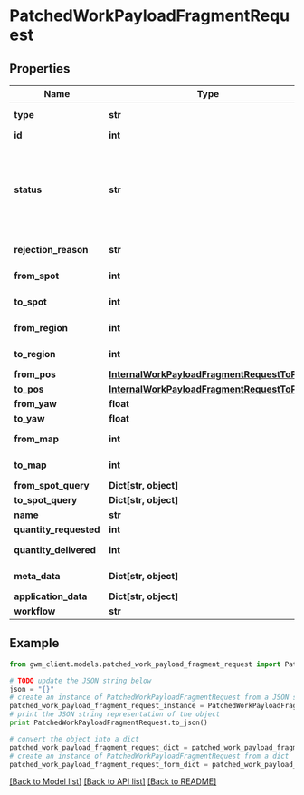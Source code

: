 # PatchedWorkPayloadFragmentRequest


## Properties
Name | Type | Description | Notes
------------ | ------------- | ------------- | -------------
**type** | **str** | * &#x60;ITEM_MOVE&#x60; - Item Move * &#x60;CONTAINER_MOVE&#x60; - Container Move | [optional] 
**id** | **int** |  | [optional] 
**status** | **str** | Status  * &#x60;NOT_STARTED&#x60; - Not Started * &#x60;IN_PROGRESS&#x60; - In Progress * &#x60;COMPLETED&#x60; - Completed * &#x60;REJECTED&#x60; - Rejected * &#x60;CANCELLED&#x60; - Cancelled * &#x60;TERMINAL_WITH_EXCEPTION&#x60; - Terminal With Exception * &#x60;SKIPPED&#x60; - Skipped * &#x60;PARTIALLY_COMPLETED&#x60; - Partially Completed | [optional] 
**rejection_reason** | **str** | Used as a rejection reason if the work payload fragment is rejected | [optional] 
**from_spot** | **int** | &#x60;id&#x60; of relevant related element eg: agent,map,site,spot,node,edge,external_device | [optional] 
**to_spot** | **int** | &#x60;id&#x60; of relevant related element eg: agent,map,site,spot,node,edge,external_device | [optional] 
**from_region** | **int** | &#x60;id&#x60; of relevant related element eg: agent,map,site,spot,node,edge,external_device | [optional] 
**to_region** | **int** | &#x60;id&#x60; of relevant related element eg: agent,map,site,spot,node,edge,external_device | [optional] 
**from_pos** | [**InternalWorkPayloadFragmentRequestToPos**](InternalWorkPayloadFragmentRequestToPos.md) |  | [optional] 
**to_pos** | [**InternalWorkPayloadFragmentRequestToPos**](InternalWorkPayloadFragmentRequestToPos.md) |  | [optional] 
**from_yaw** | **float** | Desired orientation in radians of the agent | [optional] 
**to_yaw** | **float** | Desired orientation in radians of the agent | [optional] 
**from_map** | **int** | &#x60;id&#x60; of relevant related element eg: agent,map,site,spot,node,edge,external_device | [optional] 
**to_map** | **int** | &#x60;id&#x60; of relevant related element eg: agent,map,site,spot,node,edge,external_device | [optional] 
**from_spot_query** | **Dict[str, object]** |  | [optional] 
**to_spot_query** | **Dict[str, object]** |  | [optional] 
**name** | **str** | Name | [optional] 
**quantity_requested** | **int** | How many was requested by the order | [optional] 
**quantity_delivered** | **int** | How much was actually delivered to the customer | [optional] 
**meta_data** | **Dict[str, object]** | optional JSON encoded metadata for this object | [optional] 
**application_data** | **Dict[str, object]** | JSON encoded application data for this object | [optional] 
**workflow** | **str** | Examples: replenishment, transport | [optional] 

## Example

```python
from gwm_client.models.patched_work_payload_fragment_request import PatchedWorkPayloadFragmentRequest

# TODO update the JSON string below
json = "{}"
# create an instance of PatchedWorkPayloadFragmentRequest from a JSON string
patched_work_payload_fragment_request_instance = PatchedWorkPayloadFragmentRequest.from_json(json)
# print the JSON string representation of the object
print PatchedWorkPayloadFragmentRequest.to_json()

# convert the object into a dict
patched_work_payload_fragment_request_dict = patched_work_payload_fragment_request_instance.to_dict()
# create an instance of PatchedWorkPayloadFragmentRequest from a dict
patched_work_payload_fragment_request_form_dict = patched_work_payload_fragment_request.from_dict(patched_work_payload_fragment_request_dict)
```
[[Back to Model list]](../README.md#documentation-for-models) [[Back to API list]](../README.md#documentation-for-api-endpoints) [[Back to README]](../README.md)


